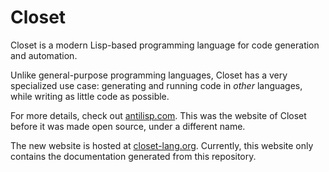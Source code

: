 # Closet
Closet is a modern Lisp-based programming language for code generation and automation.

Unlike general-purpose programming languages, Closet has a very specialized use case: generating and running code in *other* languages, while writing as little code as possible.

For more details, check out [antilisp.com](https://antilisp.com). This was the website of Closet before it was made open source, under a different name.

The new website is hosted at [closet-lang.org](https://closet-lang.org). Currently, this website only contains the documentation generated from this repository.
